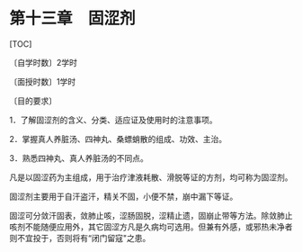 # 第十三章　固涩剂

[TOC]

〔自学时数〕2学时

〔面授时数〕1学时

〔目的要求〕

1．了解固涩剂的含义、分类、适应证及使用时的注意事项。

2．掌握真人养脏汤、四神丸、桑螵蛸散的组成、功效、主治。

3．熟悉四神丸、真人养脏汤的不同点。

凡是以固涩药为主组成，用于治疗津液耗散、滑脱等证的方剂，均可称为固涩剂。

固涩剂主要用于自汗盗汗，精关不固，小便不禁，崩中漏下等证。

固涩可分敛汗固表，敛肺止咳，涩肠固脱，涩精止遗，固崩止带等方法。除敛肺止咳剂不能随便应用外，其它固涩方凡是久病均可选用。但兼有外感，或邪热未净者则不宜投于，否则将有“闭门留寇"之患。
